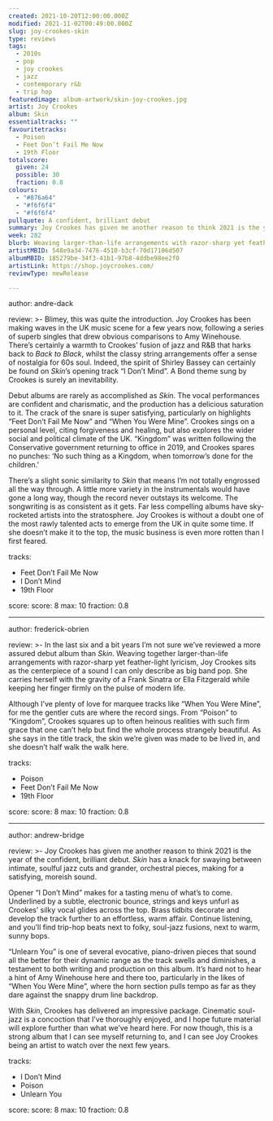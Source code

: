 ```yaml
---
created: 2021-10-20T12:00:00.000Z
modified: 2021-11-02T00:49:00.000Z
slug: joy-crookes-skin
type: reviews
tags:
  - 2010s
  - pop
  - joy crookes
  - jazz
  - contemporary r&b
  - trip hop
featuredimage: album-artwork/skin-joy-crookes.jpg
artist: Joy Crookes
album: Skin
essentialtracks: ""
favouritetracks:
  - Poison
  - Feet Don’t Fail Me Now
  - 19th Floor
totalscore:
  given: 24
  possible: 30
  fraction: 0.8
colours:
  - "#876a64"
  - "#f6f6f4"
  - "#f6f6f4"
pullquote: A confident, brilliant debut
summary: Joy Crookes has given me another reason to think 2021 is the year of the confident, brilliant debut. Skin has a knack for swaying between intimate, soulful jazz cuts and grander, orchestral pieces, making for a satisfying, moreish sound.
week: 282
blurb: Weaving larger-than-life arrangements with razor-sharp yet feather-light lyricism, Crookes sits as the centerpiece of a kind of big band pop.
artistMBID: 548e9a34-7476-4510-b3cf-70d17106d507
albumMBID: 185279be-34f3-41b1-97b8-4ddbe98ee2f0
artistLink: https://shop.joycrookes.com/
reviewType: newRelease

---
```


author: andre-dack

review: >-
  Blimey, this was quite the introduction. Joy Crookes has been making waves in the UK music scene for a few years now, following a series of superb singles that drew obvious comparisons to Amy Winehouse. There’s certainly a warmth to Crookes’ fusion of jazz and R&B that harks back to _Back to Black_, whilst the classy string arrangements offer a sense of nostalgia for 60s soul. Indeed, the spirit of Shirley Bassey can certainly be found on _Skin_’s opening track “I Don’t Mind”. A Bond theme sung by Crookes is surely an inevitability.

  Debut albums are rarely as accomplished as _Skin_. The vocal performances are confident and charismatic, and the production has a delicious saturation to it. The crack of the snare is super satisfying, particularly on highlights “Feet Don’t Fail Me Now” and “When You Were Mine”. Crookes sings on a personal level, citing forgiveness and healing, but also explores the wider social and political climate of the UK. “Kingdom” was written following the Conservative government returning to office in 2019, and Crookes spares no punches: ‘No such thing as a Kingdom, when tomorrow’s done for the children.’

  There’s a slight sonic similarity to _Skin_ that means I’m not totally engrossed all the way through. A little more variety in the instrumentals would have gone a long way, though the record never outstays its welcome. The songwriting is as consistent as it gets. Far less compelling albums have sky-rocketed artists into the stratosphere. Joy Crookes is without a doubt one of the most rawly talented acts to emerge from the UK in quite some time. If she doesn’t make it to the top, the music business is even more rotten than I first feared.

tracks:
  - Feet Don’t Fail Me Now
  - I Don’t Mind
  - 19th Floor

score:
  score: 8
  max: 10
  fraction: 0.8

---

author: frederick-obrien

review: >-
  In the last six and a bit years I’m not sure we’ve reviewed a more assured debut album than _Skin_. Weaving together larger-than-life arrangements with razor-sharp yet feather-light lyricism, Joy Crookes sits as the centerpiece of a sound I can only describe as big band pop. She carries herself with the gravity of a Frank Sinatra or Ella Fitzgerald while keeping her finger firmly on the pulse of modern life.

  Although I’ve plenty of love for marquee tracks like “When You Were Mine”, for me the gentler cuts are where the record sings. From “Poison” to “Kingdom”, Crookes squares up to often heinous realities with such firm grace that one can’t help but find the whole process strangely beautiful. As she says in the title track, the skin we’re given was made to be lived in, and she doesn’t half walk the walk here.

tracks:
  - Poison
  - Feet Don’t Fail Me Now
  - 19th Floor

score:
  score: 8
  max: 10
  fraction: 0.8

---

author: andrew-bridge

review: >-
  Joy Crookes has given me another reason to think 2021 is the year of the confident, brilliant debut. _Skin_ has a knack for swaying between intimate, soulful jazz cuts and grander, orchestral pieces, making for a satisfying, moreish sound.

  Opener “I Don’t Mind” makes for a tasting menu of what’s to come. Underlined by a subtle, electronic bounce, strings and keys unfurl as Crookes’ silky vocal glides across the top. Brass tidbits decorate and develop the track further to an effortless, warm affair. Continue listening, and you’ll find trip-hop beats next to folky, soul-jazz fusions, next to warm, sunny bops.
  
  “Unlearn You” is one of several evocative, piano-driven pieces that sound all the better for their dynamic range as the track swells and diminishes, a testament to both writing and production on this album. It’s hard not to hear a hint of Amy Winehouse here and there too, particularly in the likes of “When You Were Mine”, where the horn section pulls tempo as far as they dare against the snappy drum line backdrop.

  With _Skin_, Crookes has delivered an impressive package. Cinematic soul-jazz is a concoction that I’ve thoroughly enjoyed, and I hope future material will explore further than what we’ve heard here. For now though, this is a strong album that I can see myself returning to, and I can see Joy Crookes being an artist to watch over the next few years.

tracks:
  - I Don’t Mind
  - Poison
  - Unlearn You

score:
  score: 8
  max: 10
  fraction: 0.8
